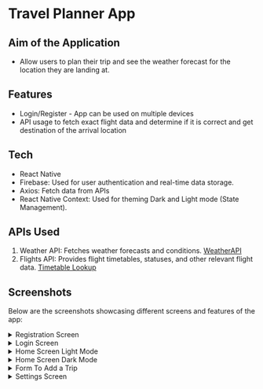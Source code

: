 # Travel Planner App
## Aim of the Application
- Allow users to plan their trip and see the weather forecast for the location they are landing at.
  
## Features
- Login/Register - App can be used on multiple devices
- API usage to fetch exact flight data and determine if it is correct and get destination of the arrival location

## Tech
- React Native
- Firebase: Used for user authentication and real-time data storage.
- Axios: Fetch data from APIs
- React Native Context: Used for theming Dark and Light mode (State Management).
  
## APIs Used
1. Weather API: Fetches weather forecasts and conditions. [WeatherAPI](https://rapidapi.com/weatherapi/api/weatherapi-com/)
2. Flights API: Provides flight timetables, statuses, and other relevant flight data. [Timetable Lookup](https://rapidapi.com/flightlookup/api/timetable-lookup)
   
## Screenshots

Below are the screenshots showcasing different screens and features of the app:

<details>
<summary>Registration Screen</summary>
<img src="https://i.imgur.com/1OWJQOE.png">
<p><strong>Registration Screen:</strong> Where new users can register to access the app.</p>
</details>

<details>
<summary>Login Screen</summary>
<img src="https://i.imgur.com/xcH0o3o.png">
<p><strong>Login Screen:</strong> Screen for users to log in to their existing account.</p>
</details>

<details>
<summary>Home Screen Light Mode</summary>
<img src="https://i.imgur.com/yGyR89a.png">
<p><strong>Home Screen Light Mode:</strong> The main interface of the app in light mode.</p>
</details>

<details>
<summary>Home Screen Dark Mode</summary>
<img src="https://i.imgur.com/9l3gc36.png">
<p><strong>Home Screen Dark Mode:</strong> The main interface of the app in dark mode, illustrating the theme capability.</p>
</details>

<details>
<summary>Form To Add a Trip</summary>
<img src="https://i.imgur.com/9iytPpk.png">
<p><strong>Form To Add a Trip:</strong> The main interface with a modal to add a trip when you click the "+" icon.</p>
</details>

<details>
<summary>Settings Screen</summary>
<img src="https://i.imgur.com/KzGYXRV.png">
<p><strong>Settings Screen:</strong> Allows users to logout of the application.</p>
</details>
